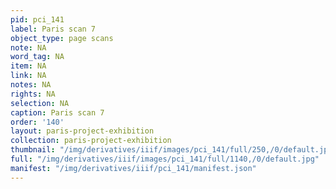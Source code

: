```yaml
---
pid: pci_141
label: Paris scan 7
object_type: page scans
note: NA
word_tag: NA
item: NA
link: NA
notes: NA
rights: NA
selection: NA
caption: Paris scan 7
order: '140'
layout: paris-project-exhibition
collection: paris-project-exhibition
thumbnail: "/img/derivatives/iiif/images/pci_141/full/250,/0/default.jpg"
full: "/img/derivatives/iiif/images/pci_141/full/1140,/0/default.jpg"
manifest: "/img/derivatives/iiif/pci_141/manifest.json"
---
```


